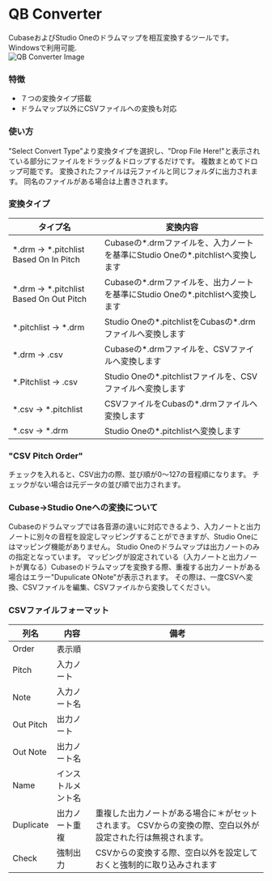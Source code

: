 # QB Converter
CubaseおよびStudio Oneのドラムマップを相互変換するツールです。Windowsで利用可能.  
![QB Converter Image](https://github.com/user-attachments/assets/70f7498e-fbd2-4669-a9be-c2c4a7801250)
### 特徴
- ７つの変換タイプ搭載
- ドラムマップ以外にCSVファイルへの変換も対応

### 使い方
"Select Convert Type"より変換タイプを選択し、"Drop File Here!"と表示されている部分にファイルをドラッグ＆ドロップするだけです。
複数まとめてドロップ可能です。
変換されたファイルは元ファイルと同じフォルダに出力されます。
同名のファイルがある場合は上書きされます。

### 変換タイプ
タイプ名 | 変換内容
--- | --- 
*.drm -> *.pitchlist Based On In Pitch | Cubaseの*.drmファイルを、入力ノートを基準にStudio Oneの*.pitchlistへ変換します
*.drm -> *.pitchlist Based On Out Pitch | Cubaseの*.drmファイルを、出力ノートを基準にStudio Oneの*.pitchlistへ変換します
*.pitchlist -> *.drm | Studio Oneの*.pitchlistをCubasの*.drmファイルへ変換します
*.drm -> .csv | Cubaseの*.drmファイルを、CSVファイルへ変換します
*.Pitchlist -> .csv | Studio Oneの*.pitchlistファイルを、CSVファイルへ変換します
*.csv -> *.pitchlist | CSVファイルをCubasの*.drmファイルへ変換します
*.csv -> *.drm | Studio Oneの*.pitchlistへ変換します

### "CSV Pitch Order"
チェックを入れると、CSV出力の際、並び順が0～127の音程順になります。
チェックがない場合は元データの並び順で出力されます。

### Cubase->Studio Oneへの変換について
Cubaseのドラムマップでは各音源の違いに対応できるよう、入力ノートと出力ノートに別々の音程を設定しマッピングすることができますが、Studio Oneにはマッピング機能がありません。
Studio Oneのドラムマップは出力ノートのみの指定となっています。
マッピングが設定されている（入力ノートと出力ノートが異なる）Cubaseのドラムマップを変換する際、重複する出力ノートがある場合はエラー"Dupulicate ONote"が表示されます。
その際は、一度CSVへ変換、CSVファイルを編集、CSVファイルから変換してください。

### CSVファイルフォーマット
列名 | 内容 | 備考
--- | --- | ---
Order | 表示順 | 
Pitch | 入力ノート | 
Note | 入力ノート名 | 
Out Pitch | 出力ノート | 
Out Note | 出力ノート名 | 
Name | インストルメント名 | 
Duplicate | 出力ノート重複 | 重複した出力ノートがある場合に＊がセットされます。  CSVからの変換の際、空白以外が設定された行は無視されます。
Check | 強制出力 | CSVからの変換する際、空白以外を設定しておくと強制的に取り込みされます


